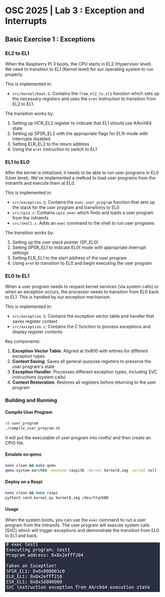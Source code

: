 # OSC 2025 | Lab 3 : Exception and Interrupts
## Basic Exercise 1 : Exceptions
### EL2 to EL1

When the Raspberry Pi 3 boots, the CPU starts in EL2 (Hypervisor level). We need to transition to EL1 (Kernel level) for our operating system to run properly.

This is implemented in:
- `src/kernel/boot.S`: Contains the `from_el2_to_el1` function which sets up the necessary registers and uses the `eret` instruction to transition from EL2 to EL1.

The transition works by:
1. Setting up HCR_EL2 register to indicate that EL1 should use AArch64 state
2. Setting up SPSR_EL2 with the appropriate flags for EL1h mode with interrupts disabled
3. Setting ELR_EL2 to the return address
4. Using the `eret` instruction to switch to EL1

### EL1 to EL0

After the kernel is initialized, it needs to be able to run user programs in EL0 (User level). We've implemented a method to load user programs from the initramfs and execute them at EL0.

This is implemented in:
- `src/exception.S`: Contains the `exec_user_program` function that sets up the stack for the user program and transitions to EL0
- `src/cpio.c`: Contains `cpio_exec` which finds and loads a user program from the initramfs
- `src/shell.c`: Adds an `exec` command to the shell to run user programs

The transition works by:
1. Setting up the user stack pointer (SP_EL0)
2. Setting SPSR_EL1 to indicate EL0t mode with appropriate interrupt settings
3. Setting ELR_EL1 to the start address of the user program
4. Using `eret` to transition to EL0 and begin executing the user program

### EL0 to EL1

When a user program needs to request kernel services (via system calls) or when an exception occurs, the processor needs to transition from EL0 back to EL1. This is handled by our exception mechanism.

This is implemented in:
- `src/exception.S`: Contains the exception vector table and handler that saves register context
- `src/exception.c`: Contains the C function to process exceptions and display register contents

Key components:
1. **Exception Vector Table**: Aligned at 0x800 with entries for different exception types
2. **Context Saving**: Saves all general-purpose registers to preserve the user program's state
3. **Exception Handler**: Processes different exception types, including SVC instructions (system calls)
4. **Context Restoration**: Restores all registers before returning to the user program

### Building and Running
#### Compile User Program
```bash
cd user_program
./compile_user_program.sh
```
It will put the executable of user program into rootfs/ and then create an CPIO file.

#### Emulate on qemu
```bash
make clean && make qemu
qemu-system-aarch64 -machine raspi3b -kernel kernel8.img -serial null -serial stdio -dtb bcm2710-rpi-3-b-plus.dtb -initrd initramfs.cpio
```
#### Deploy on a Raspi
```bash
make clean && make raspi
python3 send_kernel.py kernel8.img /dev/ttyUSB0 
```
#### Usage
When the system boots, you can use the `exec` command to run a user program from the initramfs. The user program will execute system calls (SVC) which will trigger exceptions and demonstrate the transition from EL0 to EL1 and back.

![demo1](assets/demo1.png)